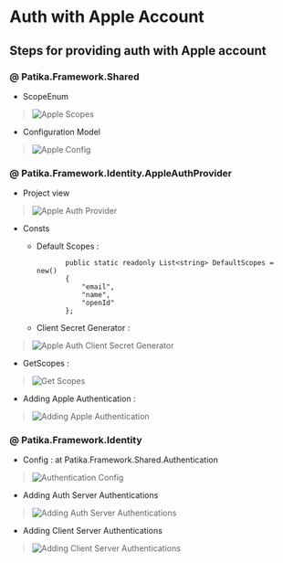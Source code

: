 # Auth with Apple Account

## Steps for providing auth with Apple account  
### @ Patika.Framework.Shared
- ScopeEnum 
>  ![Apple Scopes](/images/AppleScopes.png)
- Configuration Model 
>  ![Apple Config](/images/AppleConfig.png)
   
### @ Patika.Framework.Identity.AppleAuthProvider
- Project view
> ![Apple Auth Provider](/images/AppleAuthProviderLook.png) 
- Consts 
  -  Default Scopes :   
               
                public static readonly List<string> DefaultScopes = new()
                {
                    "email",
                    "name",
                    "openId"
                }; 
  -  Client Secret Generator :
>  ![Apple Auth Client Secret Generator](/images/AppleAuthClientSecretGenerator.png)
  -  GetScopes :
>  ![Get Scopes](/images/AppleAuthGetScopes.png)
  -  Adding Apple Authentication :
>  ![Adding Apple Authentication](/images/AppleAuthAddAppleAuthentication.png )
  
### @ Patika.Framework.Identity
- Config : at Patika.Framework.Shared.Authentication
> ![Authentication Config](/images/AuthenticationConfig.png) 
- Adding Auth Server Authentications
> ![Adding Auth Server Authentications](/images/AddAuthServerAuthentications.png) 
- Adding Client Server Authentications
> ![Adding Client Server Authentications](/images/AddClientServerAuthentications.png) 

